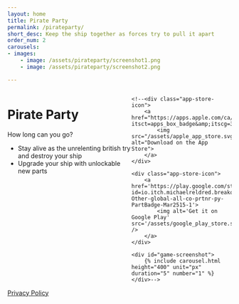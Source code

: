 ```yaml
---
layout: home
title: Pirate Party
permalink: /pirateparty/
short_desc: Keep the ship together as forces try to pull it apart
order_num: 2
carousels:
- images:
    - image: /assets/pirateparty/screenshot1.png
    - image: /assets/pirateparty/screenshot2.png

---
```

<style>
    #game-header {
        display: grid;
        grid-template-columns: auto auto 225px;
        width: 100%;
        gap: 0px;
    }

    #game-content {
        grid-area: 1 / 1 / 2 / 3;
    }

    #game-screenshot {
        grid-area: 1 / 3 / 3 / 4;
    }

    .app-store-icon {
        width: 207px;
    }
    .app-store-icon img {
        padding:8px;
        width: 191px;
    }

</style>

<div id="game-header">
    <div id="game-content">
        <h1>Pirate Party</h1>
        <p>How long can you go?
            <ul>
                <li>Stay alive as the unrelenting british try and destroy your ship</li>
                <li>Upgrade your ship with unlockable new parts</li>
            </ul>
        </p>
    </div>

    <!--<div class="app-store-icon">
        <a href="https://apps.apple.com/ca/app/infinibreak/id1553616537?itsct=apps_box_badge&amp;itscg=30200">
            <img src="/assets/apple_app_store.svg" alt="Download on the App Store">
        </a>
    </div>

    <div class="app-store-icon">
        <a href='https://play.google.com/store/apps/details?id=io.itch.michaelreldred.breakoutclone&pcampaignid=pcampaignidMKT-Other-global-all-co-prtnr-py-PartBadge-Mar2515-1'>
            <img alt='Get it on Google Play' src='/assets/google_play_store.svg' />
        </a>
    </div>

    <div id="game-screenshot">
        {% include carousel.html height="400" unit="px" duration="5" number="1" %}
    </div>-->
</div>

<div id="game-footer">
    <a href="/infinibreak/privacy/">Privacy Policy</a>
</div>